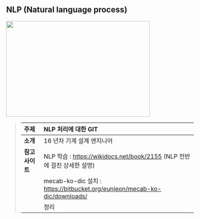 ## NLP (Natural language process) 

<img src="https://github.com/min0355/NLP_spinfit/blob/main/picture/pexels-pixabay-270360.jpg?raw=true" width="386" height="257"/>  

<!-- Quote -->  
<!-- Table -->  

> |**주제**|NLP 처리에 대한 GIT|  
> |:--|:--|
> |**소개**|16 년차 기계 설계 엔지니어|  
> |**참고 사이트**|NLP 학습 : https://wikidocs.net/book/2155 (NLP 전반에 걸친 상세한 설명)|    
> |              |mecab-ko-dic 설치 : https://bitbucket.org/eunjeon/mecab-ko-dic/downloads/|   
> |              |정리|  

